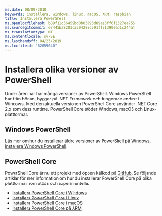 ```yaml
---
ms.date: 08/09/2018
keywords: installera, windows, linux, macOS, ARM, raspbian
title: Installera PowerShell
ms.openlocfilehash: b89f11c36459bd0b03693d89ae3ff6f1327ea755
ms.sourcegitcommit: e7445ba8203da304286c591ff513900ad1c244a4
ms.translationtype: MT
ms.contentlocale: sv-SE
ms.lasthandoff: 04/23/2019
ms.locfileid: "62059040"
---
```

# <a name="installing-various-versions-of-powershell"></a>Installera olika versioner av PowerShell

Under åren har har många versioner av PowerShell. Windows PowerShell har från början, bygger på .NET Framework och fungerade endast i Windows. Med den aktuella versionen PowerShell Core använder .NET Core 2.x som dess runtime. PowerShell Core stöder Windows, macOS och Linux-plattformar.

## <a name="windows-powershell"></a>Windows PowerShell

Läs mer om hur du installerar äldre versioner av PowerShell på Windows, [installera Windows PowerShell](installing-windows-powershell.md).

## <a name="powershell-core"></a>PowerShell Core

PowerShell Core är nu ett projekt med öppen källkod på [GitHub](https://github.com/powershell/powershell).
Se följande artiklar för mer information om hur du installerar PowerShell Core på olika plattformar som stöds och experimentella.

- [Installera PowerShell Core i Windows](Installing-PowerShell-Core-on-Windows.md)
- [Installera PowerShell Core i Linux](Installing-PowerShell-Core-on-Linux.md)
- [Installera PowerShell Core i macOS](Installing-PowerShell-Core-on-macOS.md)
- [Installera PowerShell Core på ARM](PowerShell-Core-on-ARM.md)
